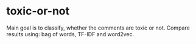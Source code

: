 # toxic-or-not
Main goal is to classify, whether the comments are toxic or not. Compare results using: bag of words, TF-IDF and word2vec.

